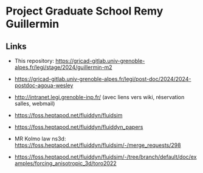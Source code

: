 # Project Graduate School Remy Guillermin

## Links

- This repository: https://gricad-gitlab.univ-grenoble-alpes.fr/legi/stage/2024/guillermin-m2

- https://gricad-gitlab.univ-grenoble-alpes.fr/legi/post-doc/2024/2024-postdoc-agoua-wesley

- http://intranet.legi.grenoble-inp.fr/ (avec liens vers wiki, réservation salles, webmail)

- https://foss.heptapod.net/fluiddyn/fluidsim

- https://foss.heptapod.net/fluiddyn/fluiddyn_papers

- MR Kolmo law ns3d: https://foss.heptapod.net/fluiddyn/fluidsim/-/merge_requests/298

- https://foss.heptapod.net/fluiddyn/fluidsim/-/tree/branch/default/doc/examples/forcing_anisotropic_3d/toro2022
